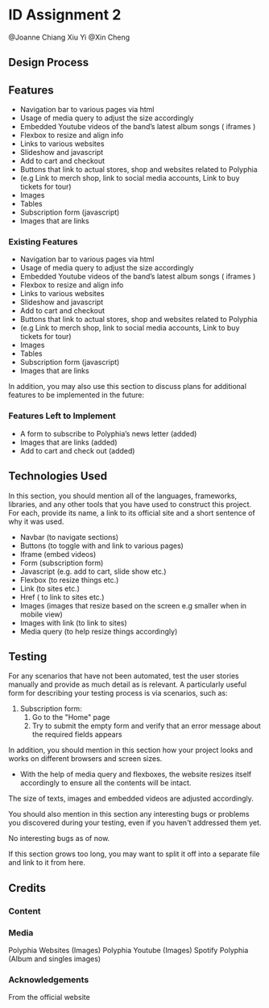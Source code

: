 # ID Assignment 2

@Joanne Chiang Xiu Yi
@Xin Cheng

## Design Process

## Features
-	Navigation bar to various pages via html
-	Usage of media query to adjust the size accordingly
-	Embedded Youtube videos of the band’s latest album songs ( iframes )
-	Flexbox to resize and align info
-	Links to various websites
-	Slideshow and javascript
-	Add to cart and checkout
-	Buttons that link to actual stores, shop and websites related to Polyphia
-	(e.g Link to merch shop, link to social media accounts, Link to buy tickets for tour)
-	Images
-	Tables
-	Subscription form (javascript)
-	Images that are links


### Existing Features

-	Navigation bar to various pages via html
-	Usage of media query to adjust the size accordingly
-	Embedded Youtube videos of the band’s latest album songs ( iframes )
-	Flexbox to resize and align info
-	Links to various websites
-	Slideshow and javascript
-	Add to cart and checkout
-	Buttons that link to actual stores, shop and websites related to Polyphia
-	(e.g Link to merch shop, link to social media accounts, Link to buy tickets for tour)
-	Images
-	Tables
-	Subscription form (javascript)
-	Images that are links

In addition, you may also use this section to discuss plans for additional features to be implemented in the future:

### Features Left to Implement
-	 A form to subscribe to Polyphia’s news letter (added)
-	Images that are links (added)
-	Add to cart and check out (added)
## Technologies Used

In this section, you should mention all of the languages, frameworks, libraries, and any other tools that you have used to construct this project. For each, provide its name, a link to its official site and a short sentence of why it was used.
-	 Navbar (to navigate sections)
-	Buttons (to toggle with and link to various pages)
-	Iframe (embed videos)
-	Form (subscription form)
-	Javascript (e.g. add to cart, slide show etc.)
-	Flexbox (to resize things etc.)
-	Link (to sites etc.)
-	Href ( to link to sites etc.)
-	Images (images that resize based on the screen e.g smaller when in mobile view)
-	Images with link (to link to sites)
-	Media query (to help resize things accordingly)

## Testing

For any scenarios that have not been automated, test the user stories manually and provide as much detail as is relevant. A particularly useful form for describing your testing process is via scenarios, such as:

1. Subscription form:
    1. Go to the "Home" page
    2. Try to submit the empty form and verify that an error message about the required fields appears

In addition, you should mention in this section how your project looks and works on different browsers and screen sizes.
-	With the help of media query and flexboxes, the website resizes itself accordingly to ensure all the contents will be intact.

The size of texts, images and embedded videos are adjusted accordingly.

You should also mention in this section any interesting bugs or problems you discovered during your testing, even if you haven't addressed them yet.

No interesting bugs as of now.

If this section grows too long, you may want to split it off into a separate file and link to it from here.

## Credits

### Content

### Media
Polyphia Websites (Images)
Polyphia Youtube (Images)
Spotify Polyphia (Album and singles images)
### Acknowledgements
From the official website
